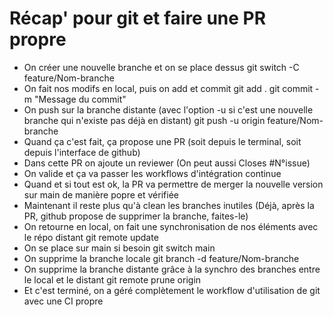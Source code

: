 # Récap' pour git et faire une PR propre
- On créer une nouvelle branche et on se place dessus
git switch -C feature/Nom-branche
- On fait nos modifs en local, puis on add et commit
git add .
git commit -m "Message du commit"
- On push sur la branche distante (avec l'option -u si c'est une nouvelle branche qui n'existe pas déjà en distant)
git push -u origin feature/Nom-branche
- Quand ça c'est fait, ça propose une PR (soit depuis le terminal, soit depuis l'interface de github)
- Dans cette PR on ajoute un reviewer (On peut aussi Closes #N°issue)
- On valide et ça va passer les workflows d'intégration continue
- Quand et si tout est ok, la PR va permettre de merger la nouvelle version sur main de manière popre et vérifiée
- Maintenant il reste plus qu'à clean les branches inutiles (Déjà, après la PR, github propose de supprimer la branche, faites-le)
- On retourne en local, on fait une synchronisation de nos éléments avec le répo distant
git remote update
- On se place sur main si besoin
git switch main
- On supprime la branche locale
git branch -d feature/Nom-branche
- On supprime la branche distante grâce à la synchro des branches entre le local et le distant
git remote prune origin
- Et c'est terminé, on a géré complètement le workflow d'utilisation de git avec une CI propre